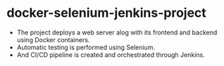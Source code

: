 # docker-selenium-jenkins-project
- The project deploys a web server alog with its frontend and backend using Docker containers.
- Automatic testing is performed using Selenium.
- And CI/CD pipeline is created and orchestrated through Jenkins.
